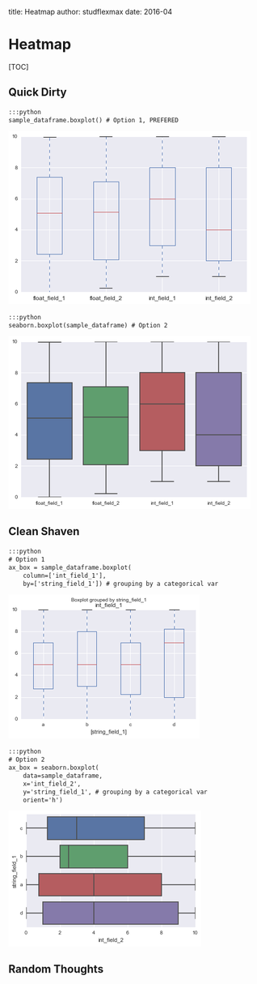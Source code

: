 title: Heatmap
author: studflexmax
date: 2016-04

# Heatmap


[TOC]


## Quick Dirty

    :::python
	sample_dataframe.boxplot() # Option 1, PREFERED
![boxplot option 1](/static/img/boxplot_1.png)

    :::python
	seaborn.boxplot(sample_dataframe) # Option 2
![boxplot option 2](/static/img/boxplot_2.png)


## Clean Shaven

    :::python
    # Option 1
    ax_box = sample_dataframe.boxplot(
        column=['int_field_1'],
        by=['string_field_1']) # grouping by a categorical var
![boxplot option 3](/static/img/boxplot_3.png)


    :::python
    # Option 2
    ax_box = seaborn.boxplot(
        data=sample_dataframe,
        x='int_field_2',
        y='string_field_1', # grouping by a categorical var
        orient='h')
![boxplot option 4](/static/img/boxplot_4.png)


## Random Thoughts
